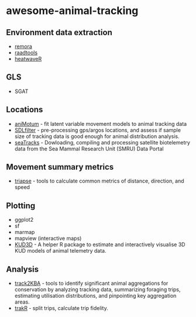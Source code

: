 # awesome-animal-tracking

## Environment data extraction
- [remora](https://github.com/IMOS-AnimalTracking/remora)
- [raadtools](https://github.com/AustralianAntarcticDivision/raadtools)
- [heatwaveR](https://robwschlegel.github.io/heatwaveR/)

## GLS
- SGAT 

## Locations
- [aniMotum](https://github.com/ianjonsen/aniMotum) - fit latent variable movement models to animal tracking data
- [SDLfilter](https://github.com/TakahiroShimada/SDLfilter) - pre-processing gps/argos locations, and assess if sample size of tracking data is good enough for animal distribution analysis.
- [seaTracks](https://github.com/davo-b-green/seaTracks) - Dowloading, compiling and processing satellite biotelemetry data from the Sea Mammal Research Unit (SMRU) Data Portal

## Movement summary metrics
- [triapse](https://github.com/Trackage/traipse) - tools to calculate common metrics of distance, direction, and speed


## Plotting
- ggplot2
- sf
- marmap
- mapview (interactive maps)
- [KUD3D](https://github.com/vinayudyawer/KUD3D) - A helper R package to estimate and interactively visualise 3D KUD models of animal telemetry data.

## Analysis
- [track2KBA](https://github.com/BirdLifeInternational/track2kba) - tools to identify significant animal aggregations for conservation by analyzing tracking data, summarizing foraging trips, estimating utilisation distributions, and pinpointing key aggregation areas.
- [trakR](https://github.com/abfleishman/trakR) - split trips, calculate trip fidelity.

